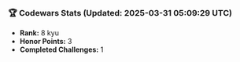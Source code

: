 ### 🏆 Codewars Stats (Updated: 2025-03-31 05:09:29 UTC)

- **Rank:** 8 kyu
- **Honor Points:** 3
- **Completed Challenges:** 1

